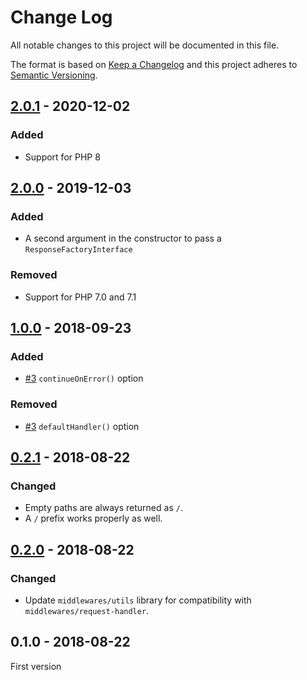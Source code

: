 # Change Log

All notable changes to this project will be documented in this file.

The format is based on [Keep a Changelog](http://keepachangelog.com/)
and this project adheres to [Semantic Versioning](http://semver.org/).

## [2.0.1] - 2020-12-02
### Added
- Support for PHP 8

## [2.0.0] - 2019-12-03
### Added
- A second argument in the constructor to pass a `ResponseFactoryInterface`

### Removed
- Support for PHP 7.0 and 7.1

## [1.0.0] - 2018-09-23
### Added
- [#3] `continueOnError()` option

### Removed
- [#3] `defaultHandler()` option

## [0.2.1] - 2018-08-22
### Changed
- Empty paths are always returned as `/`.
- A `/` prefix works properly as well.

## [0.2.0] - 2018-08-22
### Changed
- Update `middlewares/utils` library for compatibility with `middlewares/request-handler`.

## 0.1.0 - 2018-08-22
First version

[#3]: https://github.com/middlewares/base-path-router/issues/3

[2.0.1]: https://github.com/middlewares/base-path-router/compare/v2.0.0...v2.0.1
[2.0.0]: https://github.com/middlewares/base-path-router/compare/v1.0.0...v2.0.0
[1.0.0]: https://github.com/middlewares/base-path-router/compare/v0.2.1...v1.0.0
[0.2.1]: https://github.com/middlewares/base-path-router/compare/v0.2.0...v0.2.1
[0.2.0]: https://github.com/middlewares/base-path-router/compare/v0.1.0...v0.2.0
